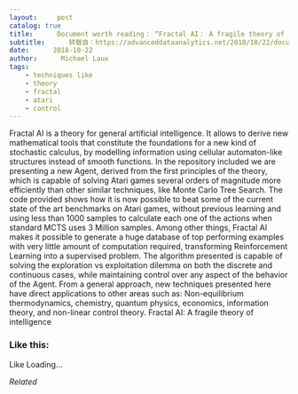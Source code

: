 ```yaml
---
layout:     post
catalog: true
title:      Document worth reading： “Fractal AI： A fragile theory of intelligence”
subtitle:      转载自：https://advanceddataanalytics.net/2018/10/22/document-worth-reading-fractal-ai-a-fragile-theory-of-intelligence/
date:      2018-10-22
author:      Michael Laux
tags:
    - techniques like
    - theory
    - fractal
    - atari
    - control
---
```


Fractal AI is a theory for general artificial intelligence. It allows to derive new mathematical tools that constitute the foundations for a new kind of stochastic calculus, by modelling information using cellular automaton-like structures instead of smooth functions. In the repository included we are presenting a new Agent, derived from the first principles of the theory, which is capable of solving Atari games several orders of magnitude more efficiently than other similar techniques, like Monte Carlo Tree Search. The code provided shows how it is now possible to beat some of the current state of the art benchmarks on Atari games, without previous learning and using less than 1000 samples to calculate each one of the actions when standard MCTS uses 3 Million samples. Among other things, Fractal AI makes it possible to generate a huge database of top performing examples with very little amount of computation required, transforming Reinforcement Learning into a supervised problem. The algorithm presented is capable of solving the exploration vs exploitation dilemma on both the discrete and continuous cases, while maintaining control over any aspect of the behavior of the Agent. From a general approach, new techniques presented here have direct applications to other areas such as: Non-equilibrium thermodynamics, chemistry, quantum physics, economics, information theory, and non-linear control theory. Fractal AI: A fragile theory of intelligence





### Like this:

Like Loading...


*Related*

